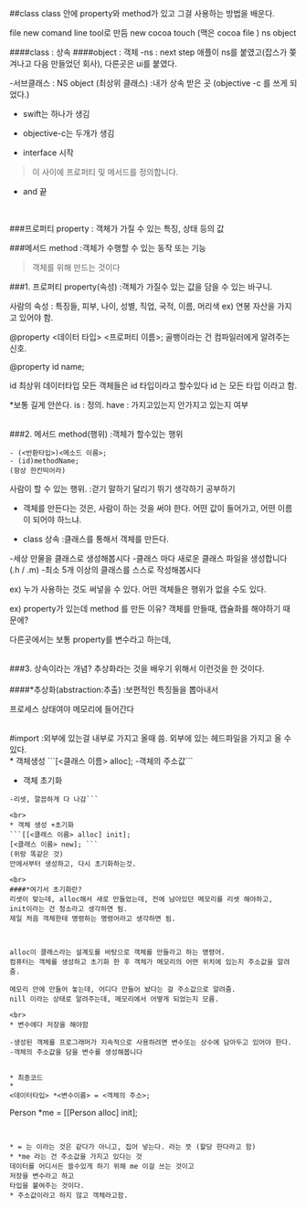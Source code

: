 
##class
class 안에 property와 method가 있고
그걸 사용하는 방법을 배운다.

file 
new
comand line tool로 만듬
new 
cocoa touch 
(맥은 cocoa file )
ns object


####class : 상속
####object : 객체 
-ns : next step 애플이 ns를 붙였고(잡스가 쫒겨나고 다음 만들었던 회사), 다른곳은 ui를 붙였다.

-서브클래스 : NS object (최상위 클래스) :내가 상속 받은 곳
(objective -c 를 쓰게 되었다.)

* swift는 하나가 생김
* objective-c는 두개가 생김


* interface 시작

>이 사이에 프로퍼티 및 메서드를 정의합니다.

* and 끝


<br>

###프로퍼티 property
: 객체가 가질 수 있는 특징, 상태 등의 값

###메서드 method
:객체가 수행할 수 있는 동작 또는 기능

>객체를 위해 만드는 것이다


###1. 프로퍼티 property(속성)
:객체가 가질수 있는 값을 담을 수 있는 바구니.

사람의 속성
: 특징들, 피부, 나이, 성별, 직업, 국적, 이름, 머리색
ex) 연봉 자산을 가지고 있어야 함.


@property <데이터 타입> <프로퍼티 이름>;
골뱅이라는 건 컴파일러에게 알려주는 신호.

@property id name;

id 
최상위 데이터타입
모든 객체들은 id 타입이라고 할수있다
id 는 모든 타입 이라고 함.

*보통 길게 안쓴다.
is : 정의.
have : 가지고있는지 안가지고 있는지 여부


<br>
###2. 메서드 method(행위)
:객체가 할수있는 행위

```
- (<반환타입>)<메소드 이름>;
- (id)methodName;
(항상 한칸띄어라)
```

사람이 할 수 있는 행위.
:걷기 말하기 달리기 뛰기 생각하기 공부하기

* 객체를 만든다는 것은, 
사람이 하는 것을 써야 한다.
어떤 값이 들어가고, 어떤 이름이 되어야 하느냐. 


* class 상속
:클래스를 통해서 객체를 만든다. 

-세상 만물을 클래스로 생성해봅시다
-클래스 마다 새로운 클래스 파일을 생성합니다 (.h / .m)
-최소 5개 이상의 클래스를 스스로 작성해봅시다


ex) 누가 사용하는 것도 써넣을 수 있다.
     어떤 객체들은 행위가 없을 수도 있다.


ex)
property가 있는데 method 를 만든 이유?
객체를 만들때, 캡슐화를 해야하기 때문에?

다른곳에서는 보통 property를 변수라고 하는데,


<br>
###3. 상속이라는 개념?
추상화라는 것을 배우기 위해서 이런것을 한 것이다.
<br>
<br>
####*추상화(abstraction:추출) 
:보편적인 특징들을 뽑아내서 


프로세스 상태여야 메모리에 들어간다

<br>
#import
:외부에 있는걸 내부로 가지고 올때 씀.
외부에 있는 헤드파일을 가지고 올 수 있다.



<br>
* 객체생성
```[<클래스 이름> alloc];
-객체의 주소값```

* 객체 초기화
```[객체 init];
-리셋, 깔끔하게 다 나감```

<br>
* 객체 생성 +초기화
```[[<클래스 이름> alloc] init];
[<클래스 이름> new]; ```
(위랑 똑같은 것)
안에서부터 생성하고, 다시 초기화하는것.

<br>
####*여기서 초기화란?
리셋이 맞는데, alloc해서 새로 만들었는데, 전에 남아있던 메모리를 리셋 해야하고,
init이라는 건 청소라고 생각하면 됨.
제일 처음 객체한테 명령하는 명령어라고 생각하면 됨.



alloc이 클래스라는 설계도를 바탕으로 객체를 만들라고 하는 명령어.
컴퓨터는 객체를 생성하고 초기화 한 후 객체가 메모리의 어떤 위치에 있는지 주소값을 알려줌.

메모리 안에 만들어 놓는데, 어디다 만들어 놨다는 걸 주소값으로 알려줌.
nill 이라는 상태로 알려주는데, 메모리에서 어떻게 되었는지 모름.

<br>
* 변수에다 저장을 해야함

-생성된 객체를 프로그래머가 지속적으로 사용하려면 변수또는 상수에 담아두고 있어야 한다.
-객체의 주소값을 담을 변수를 생성해봅니다


* 최종코드
* 
<데이터타입> *<변수이름> = <객체의 주소>;
``` 
Person *me = [[Person alloc] init]; 
```


* = 는 이라는 것은 같다가 아니고, 집어 넣는다. 라는 뜻 (할당 한다라고 함)
* *me 라는 건 주소값을 가지고 있다는 것
데이터를 어디서든 쓸수있게 하기 위해 me 이걸 쓰는 것이고
저장을 변수라고 하고
타입을 붙여주는 것이다.
* 주소값이라고 하지 않고 객체라고함.

